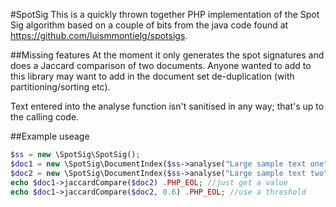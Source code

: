 #SpotSig
This is a quickly thrown together PHP implementation of the Spot Sig algorithm
based on a couple of bits from the java code found at
https://github.com/luismmontielg/spotsigs.

##Missing features
At the moment it only generates the spot signatures and does a Jaccard
comparison of two documents. Anyone wanted to add to this library may want to
add in the document set de-duplication (with partitioning/sorting etc).

Text entered into the analyse function isn't sanitised in any way; that's up to
the calling code.

##Example useage
```PHP
$ss = new \SpotSig\SpotSig();
$doc1 = new \SpotSig\DocumentIndex($ss->analyse("Large sample text one"));
$doc2 = new \SpotSig\DocumentIndex($ss->analyse("Large sample text two"));
echo $doc1->jaccardCompare($doc2) .PHP_EOL; //just get a value
echo $doc1->jaccardCompare($doc2, 0.6) .PHP_EOL; //use a threshold
```
